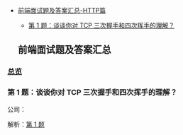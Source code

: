 - [前端面试题及答案汇总-HTTP篇](#%E5%89%8D%E7%AB%AF%E9%9D%A2%E8%AF%95%E9%A2%98%E5%8F%8A%E7%AD%94%E6%A1%88%E6%B1%87%E6%80%BB)
  - [第 1 题：谈谈你对 TCP 三次握手和四次挥手的理解？](#%E7%AC%AC-1-%E9%A2%98%E6%80%8E%E4%B9%88%E8%AE%A9%E4%B8%80%E4%B8%AA-div-%E6%B0%B4%E5%B9%B3%E5%9E%82%E7%9B%B4%E5%B1%85%E4%B8%AD)


  ## 前端面试题及答案汇总

### [总览](https://github.com/lotosv2010/front-end-summary/issues?q=is%3Aopen+is%3Aissue+label%3AHTTP+label%3Ainterview)

### 第 1 题：谈谈你对 TCP 三次握手和四次挥手的理解？

公司：

解析：[第 1 题](https://github.com/lotosv2010/front-end-summary/issues/27)

<br/>